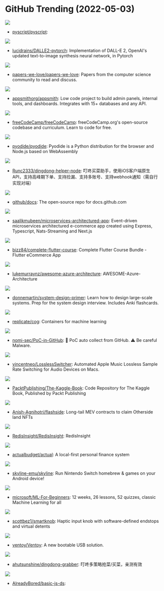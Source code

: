 # GitHub Trending (2022-05-03)

![](https://img.shields.io/badge/JavaScript-New%201-green?style=flat-square&logo=appveyor)
- [pyscript/pyscript](https://github.com/pyscript/pyscript): 

![](https://img.shields.io/badge/Python-New%201-green?style=flat-square&logo=appveyor)
- [lucidrains/DALLE2-pytorch](https://github.com/lucidrains/DALLE2-pytorch): Implementation of DALL-E 2, OpenAI's updated text-to-image synthesis neural network, in Pytorch

![](https://img.shields.io/badge/Shell-New%20360-green?style=flat-square&logo=appveyor)
- [papers-we-love/papers-we-love](https://github.com/papers-we-love/papers-we-love): Papers from the computer science community to read and discuss.

![](https://img.shields.io/badge/TypeScript-New%20300-green?style=flat-square&logo=appveyor)
- [appsmithorg/appsmith](https://github.com/appsmithorg/appsmith): Low code project to build admin panels, internal tools, and dashboards. Integrates with 15+ databases and any API.

![](https://img.shields.io/badge/TypeScript-New%20121-green?style=flat-square&logo=appveyor)
- [freeCodeCamp/freeCodeCamp](https://github.com/freeCodeCamp/freeCodeCamp): freeCodeCamp.org's open-source codebase and curriculum. Learn to code for free.

![](https://img.shields.io/badge/Python-New%2049-green?style=flat-square&logo=appveyor)
- [pyodide/pyodide](https://github.com/pyodide/pyodide): Pyodide is a Python distribution for the browser and Node.js based on WebAssembly

![](https://img.shields.io/badge/JavaScript-New%2046-green?style=flat-square&logo=appveyor)
- [Runc2333/dingdong-helper-node](https://github.com/Runc2333/dingdong-helper-node): 叮咚买菜助手，使用iOS客户端原生API，支持高峰期下单、支持捡漏、支持多账号、支持webhook通知（需自行实现对端）

![](https://img.shields.io/badge/JavaScript-New%20135-green?style=flat-square&logo=appveyor)
- [github/docs](https://github.com/github/docs): The open-source repo for docs.github.com

![](https://img.shields.io/badge/TypeScript-New%2077-green?style=flat-square&logo=appveyor)
- [saalikmubeen/microservices-architectured-app](https://github.com/saalikmubeen/microservices-architectured-app): Event-driven microservices architectured e-commerce app created using Express, Typescript, Nats-Streaming and Next.js

![](https://img.shields.io/badge/Dart-New%2070-green?style=flat-square&logo=appveyor)
- [bizz84/complete-flutter-course](https://github.com/bizz84/complete-flutter-course): Complete Flutter Course Bundle - Flutter eCommerce App

![](https://img.shields.io/badge/none-New%20127-green?style=flat-square&logo=appveyor)
- [lukemurraynz/awesome-azure-architecture](https://github.com/lukemurraynz/awesome-azure-architecture): AWESOME-Azure-Architecture

![](https://img.shields.io/badge/Python-New%20284-green?style=flat-square&logo=appveyor)
- [donnemartin/system-design-primer](https://github.com/donnemartin/system-design-primer): Learn how to design large-scale systems. Prep for the system design interview. Includes Anki flashcards.

![](https://img.shields.io/badge/Go-New%20131-green?style=flat-square&logo=appveyor)
- [replicate/cog](https://github.com/replicate/cog): Containers for machine learning

![](https://img.shields.io/badge/none-New%2041-green?style=flat-square&logo=appveyor)
- [nomi-sec/PoC-in-GitHub](https://github.com/nomi-sec/PoC-in-GitHub): 📡 PoC auto collect from GitHub. ⚠️ Be careful Malware.

![](https://img.shields.io/badge/Swift-New%2019-green?style=flat-square&logo=appveyor)
- [vincentneo/LosslessSwitcher](https://github.com/vincentneo/LosslessSwitcher): Automated Apple Music Lossless Sample Rate Switching for Audio Devices on Macs.

![](https://img.shields.io/badge/Jupyter%20Notebook-New%20110-green?style=flat-square&logo=appveyor)
- [PacktPublishing/The-Kaggle-Book](https://github.com/PacktPublishing/The-Kaggle-Book): Code Repository for The Kaggle Book, Published by Packt Publishing

![](https://img.shields.io/badge/Solidity-New%2041-green?style=flat-square&logo=appveyor)
- [Anish-Agnihotri/flashside](https://github.com/Anish-Agnihotri/flashside): Long-tail MEV contracts to claim Otherside land NFTs

![](https://img.shields.io/badge/TypeScript-New%2030-green?style=flat-square&logo=appveyor)
- [RedisInsight/RedisInsight](https://github.com/RedisInsight/RedisInsight): RedisInsight

![](https://img.shields.io/badge/JavaScript-New%20383-green?style=flat-square&logo=appveyor)
- [actualbudget/actual](https://github.com/actualbudget/actual): A local-first personal finance system

![](https://img.shields.io/badge/C%2B%2B-New%2076-green?style=flat-square&logo=appveyor)
- [skyline-emu/skyline](https://github.com/skyline-emu/skyline): Run Nintendo Switch homebrew & games on your Android device!

![](https://img.shields.io/badge/Jupyter%20Notebook-New%2041-green?style=flat-square&logo=appveyor)
- [microsoft/ML-For-Beginners](https://github.com/microsoft/ML-For-Beginners): 12 weeks, 26 lessons, 52 quizzes, classic Machine Learning for all

![](https://img.shields.io/badge/C%2B%2B-New%20106-green?style=flat-square&logo=appveyor)
- [scottbez1/smartknob](https://github.com/scottbez1/smartknob): Haptic input knob with software-defined endstops and virtual detents

![](https://img.shields.io/badge/C-New%20132-green?style=flat-square&logo=appveyor)
- [ventoy/Ventoy](https://github.com/ventoy/Ventoy): A new bootable USB solution.

![](https://img.shields.io/badge/Go-New%209-green?style=flat-square&logo=appveyor)
- [ahutsunshine/dingdong-grabber](https://github.com/ahutsunshine/dingdong-grabber): 叮咚多策略抢菜/买菜，亲测有效

![](https://img.shields.io/badge/JavaScript-New%2016-green?style=flat-square&logo=appveyor)
- [AlreadyBored/basic-js-ds](https://github.com/AlreadyBored/basic-js-ds): 

